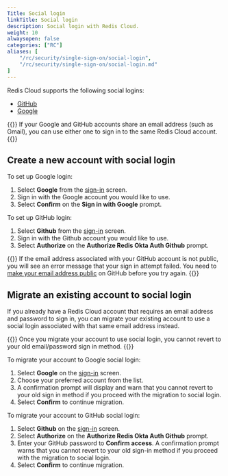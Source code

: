 ```yaml
---
Title: Social login
linkTitle: Social login
description: Social login with Redis Cloud.
weight: 10
alwaysopen: false
categories: ["RC"]
aliases: [
    "/rc/security/single-sign-on/social-login",
    "/rc/security/single-sign-on/social-login.md"
]
---
```


Redis Cloud supports the following social logins:
- [GitHub](https://github.com/)
- [Google](https://accounts.google.com/)

{{<note>}}
If your Google and GitHub accounts share an email address (such as Gmail), you can use either one to sign in to the same Redis Cloud account.
{{</note>}}

## Create a new account with social login

To set up Google login:

1. Select **Google** from the [sign-in](https://app.redislabs.com/new/) screen.
1. Sign in with the Google account you would like to use.
1. Select **Confirm** on the **Sign in with Google** prompt.

To set up GitHub login:

1. Select **Github** from the [sign-in](https://app.redislabs.com/new/) screen.
2. Sign in with the Github account you would like to use.
3. Select **Authorize** on the **Authorize Redis Okta Auth Github** prompt.

{{<note>}}
If the email address associated with your GitHub account is not public, you will see an error message that your sign in attempt failed. You need to [make your email address public](https://docs.github.com/en/account-and-profile/setting-up-and-managing-your-personal-account-on-github/managing-email-preferences) on GitHub before you try again.
{{</note>}}

## Migrate an existing account to social login

If you already have a Redis Cloud account that requires an email address and password to sign in, you can migrate your existing account to use a social login associated with that same email address instead.

{{<warning>}}
Once you migrate your account to use social login, you cannot revert to your old email/password sign in method.
{{</warning>}}

To migrate your account to Google social login:

1. Select **Google** on the [sign-in](https://app.redislabs.com/new/) screen.
1. Choose your preferred account from the list.
1. A confirmation prompt will display and warn that you cannot revert to your old sign in method if you proceed with the migration to social login.
1. Select **Confirm** to continue migration.

To migrate your account to GitHub social login:

1. Select **Github** on the [sign-in](https://app.redislabs.com/new/) screen.
1. Select **Authorize** on the **Authorize Redis Okta Auth Github** prompt.
1. Enter your GitHub password to **Confirm access**. A confirmation prompt warns that you cannot revert to your old sign-in method if you proceed with the migration to social login.
1. Select **Confirm** to continue migration.
